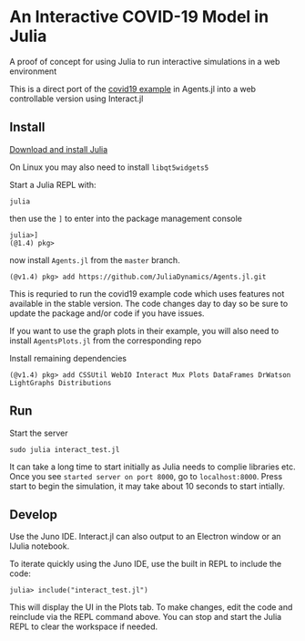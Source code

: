 # An Interactive COVID-19 Model in Julia

A proof of concept for using Julia to run interactive simulations in a web environment

This is a direct port of the [covid19 example](https://juliadynamics.github.io/Agents.jl/stable/examples/sir/) in Agents.jl into a web controllable version using Interact.jl

## Install

[Download and install Julia](https://julialang.org/downloads/platform/)

On Linux you may also need to install `libqt5widgets5`

Start a Julia REPL with:
```
julia
```
then use the `]` to enter into the package management console
```
julia>]
(@1.4) pkg>
```
now install `Agents.jl` from the `master` branch. 
```
(@v1.4) pkg> add https://github.com/JuliaDynamics/Agents.jl.git
```

This is requried to run the covid19 example code which uses features not available in the stable version. The code changes day to day so be sure to update the package and/or code if you have issues.

If you want to use the graph plots in their example, you will also need to install `AgentsPlots.jl` from the corresponding repo

Install remaining dependencies
```
(@v1.4) pkg> add CSSUtil WebIO Interact Mux Plots DataFrames DrWatson LightGraphs Distributions
```

## Run

Start the server
```
sudo julia interact_test.jl
```
It can take a long time to start initially as Julia needs to complie libraries etc. Once you see `started server on port 8000`, go to `localhost:8000`. Press start to begin the simulation, it may take about 10 seconds to start intially.

## Develop

Use the Juno IDE. Interact.jl can also output to an Electron window or an IJulia notebook.

To iterate quickly using the Juno IDE, use the built in REPL to include the code:
```
julia> include("interact_test.jl")
```
This will display the UI in the Plots tab. To make changes, edit the code and reinclude via the REPL command above. You can stop and start the Julia REPL to clear the workspace if needed.